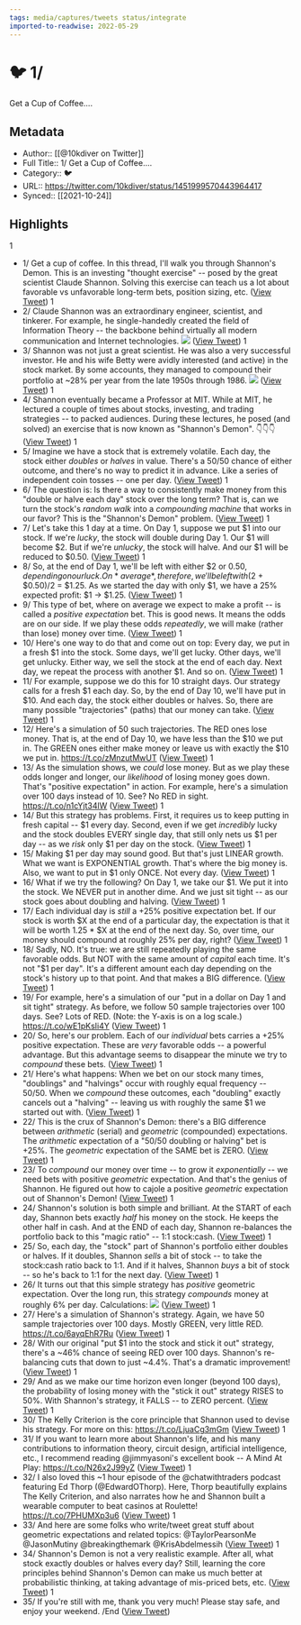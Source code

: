 ```yaml
---
tags: media/captures/tweets status/integrate
imported-to-readwise: 2022-05-29
---
```

# 🐦 1/
Get a Cup of Coffee....

## Metadata
- Author:: [[@10kdiver on Twitter]]
- Full Title:: 1/
Get a Cup of Coffee....
- Category:: 🐦
- URL:: https://twitter.com/10kdiver/status/1451999570443964417
- Synced:: [[2021-10-24]]

## Highlights
1
- 1/
  Get a cup of coffee.
  In this thread, I'll walk you through Shannon's Demon.
  This is an investing "thought exercise" -- posed by the great scientist Claude Shannon.
  Solving this exercise can teach us a lot about favorable vs unfavorable long-term bets, position sizing, etc. ([View Tweet](https://twitter.com/10kdiver/status/1451999570443964417))
1
- 2/
  Claude Shannon was an extraordinary engineer, scientist, and tinkerer.
  For example, he single-handedly created the field of Information Theory -- the backbone behind virtually all modern communication and Internet technologies. 
  ![](https://pbs.twimg.com/media/FCaKGP-VcAAQ8lj.jpg) ([View Tweet](https://twitter.com/10kdiver/status/1452000073605210112))
1
- 3/
  Shannon was not just a great scientist.
  He was also a very successful investor.
  He and his wife Betty were avidly interested (and active) in the stock market.
  By some accounts, they managed to compound their portfolio at ~28% per year from the late 1950s through 1986. 
  ![](https://pbs.twimg.com/media/FCaKL4iVEAIFqFm.jpg) ([View Tweet](https://twitter.com/10kdiver/status/1452000078864928770))
1
- 4/
  Shannon eventually became a Professor at MIT.
  While at MIT, he lectured a couple of times about stocks, investing, and trading strategies -- to packed audiences.
  During these lectures, he posed (and solved) an exercise that is now known as "Shannon's Demon".
  👇👇👇 ([View Tweet](https://twitter.com/10kdiver/status/1452000081712869379))
1
- 5/
  Imagine we have a stock that is extremely volatile.
  Each day, the stock either *doubles* or *halves* in value.
  There's a 50/50 chance of either outcome, and there's no way to predict it in advance.
  Like a series of independent coin tosses -- one per day. ([View Tweet](https://twitter.com/10kdiver/status/1452000082803367936))
1
- 6/
  The question is:
  Is there a way to consistently make money from this "double or halve each day" stock over the long term?
  That is, can we turn the stock's *random walk* into a *compounding machine* that works in our favor?
  This is the "Shannon's Demon" problem. ([View Tweet](https://twitter.com/10kdiver/status/1452000083919007746))
1
- 7/
  Let's take this 1 day at a time.
  On Day 1, suppose we put $1 into our stock.
  If we're *lucky*, the stock will double during Day 1. Our $1 will become $2.
  But if we're *unlucky*, the stock will halve. And our $1 will be reduced to $0.50. ([View Tweet](https://twitter.com/10kdiver/status/1452000818127769605))
1
- 8/
  So, at the end of Day 1, we'll be left with either $2 or $0.50, depending on our luck.
  On *average*, therefore, we'll be left with ($2 + $0.50)/2 = $1.25.
  As we started the day with only $1, we have a 25% expected profit: $1 -> $1.25. ([View Tweet](https://twitter.com/10kdiver/status/1452000819637719040))
1
- 9/
  This type of bet, where on average we expect to make a profit -- is called a *positive expectation* bet.
  This is good news. It means the odds are on our side. 
  If we play these odds *repeatedly*, we will make (rather than lose) money over time. ([View Tweet](https://twitter.com/10kdiver/status/1452000821030260738))
1
- 10/
  Here's one way to do that and come out on top:
  Every day, we put in a fresh $1 into the stock.
  Some days, we'll get lucky. Other days, we'll get unlucky.
  Either way, we sell the stock at the end of each day.
  Next day, we repeat the process with another $1.
  And so on. ([View Tweet](https://twitter.com/10kdiver/status/1452000822338809858))
1
- 11/
  For example, suppose we do this for 10 straight days.
  Our strategy calls for a fresh $1 each day. So, by the end of Day 10, we'll have put in $10.
  And each day, the stock either doubles or halves. So, there are many possible "trajectories" (paths) that our money can take. ([View Tweet](https://twitter.com/10kdiver/status/1452000824469643269))
1
- 12/
  Here's a simulation of 50 such trajectories.
  The RED ones lose money. That is, at the end of Day 10, we have less than the $10 we put in.
  The GREEN ones either make money or leave us with exactly the $10 we put in. https://t.co/zMnzutMwUT ([View Tweet](https://twitter.com/10kdiver/status/1452000849836711939))
1
- 13/
  As the simulation shows, we *could* lose money.
  But as we play these odds longer and longer, our *likelihood* of losing money goes down.
  That's "positive expectation" in action.
  For example, here's a simulation over 100 days instead of 10.
  See? No RED in sight. https://t.co/n1cYjt34lW ([View Tweet](https://twitter.com/10kdiver/status/1452000880539045893))
1
- 14/
  But this strategy has problems.
  First, it requires us to keep putting in fresh capital -- $1 every day.
  Second, even if we get *incredibly* lucky and the stock doubles EVERY single day, that still only nets us $1 per day -- as we *risk* only $1 per day on the stock. ([View Tweet](https://twitter.com/10kdiver/status/1452000882778796035))
1
- 15/
  Making $1 per day may sound good.
  But that's just LINEAR growth.
  What we want is EXPONENTIAL growth. That's where the big money is.
  Also, we want to put in $1 only ONCE. Not every day. ([View Tweet](https://twitter.com/10kdiver/status/1452000884037017606))
1
- 16/
  What if we try the following?
  On Day 1, we take our $1. We put it into the stock.
  We NEVER put in another dime.
  And we just sit tight -- as our stock goes about doubling and halving. ([View Tweet](https://twitter.com/10kdiver/status/1452002371807023105))
1
- 17/
  Each individual day is *still* a +25% positive expectation bet.
  If our stock is worth $X at the end of a particular day, the expectation is that it will be worth 1.25 * $X at the end of the next day.
  So, over time, our money should compound at roughly 25% per day, right? ([View Tweet](https://twitter.com/10kdiver/status/1452002374176804864))
1
- 18/
  Sadly, NO.
  It's true: we are still repeatedly playing the same favorable odds.
  But NOT with the same amount of *capital* each time.
  It's not "$1 per day". It's a different amount each day depending on the stock's history up to that point.
  And that makes a BIG difference. ([View Tweet](https://twitter.com/10kdiver/status/1452002376022331393))
1
- 19/
  For example, here's a simulation of our "put in a dollar on Day 1 and sit tight" strategy.
  As before, we follow 50 sample trajectories over 100 days.
  See? Lots of RED.
  (Note: the Y-axis is on a log scale.) https://t.co/wE1pKsIi4Y ([View Tweet](https://twitter.com/10kdiver/status/1452002402505138180))
1
- 20/
  So, here's our problem.
  Each of our *individual* bets carries a +25% positive expectation. These are *very* favorable odds -- a powerful advantage.
  But this advantage seems to disappear the minute we try to *compound* these bets. ([View Tweet](https://twitter.com/10kdiver/status/1452002405852217347))
1
- 21/
  Here's what happens:
  When we bet on our stock many times, "doublings" and "halvings" occur with roughly equal frequency -- 50/50.
  When we *compound* these outcomes, each "doubling" exactly cancels out a "halving" -- leaving us with roughly the same $1 we started out with. ([View Tweet](https://twitter.com/10kdiver/status/1452002407630573568))
1
- 22/
  This is the crux of Shannon's Demon: there's a BIG difference between *arithmetic* (serial) and *geometric* (compounded) expectations.
  The *arithmetic* expectation of a "50/50 doubling or halving" bet is +25%.
  The *geometric* expectation of the SAME bet is ZERO. ([View Tweet](https://twitter.com/10kdiver/status/1452002409283158017))
1
- 23/
  To *compound* our money over time -- to grow it *exponentially* -- we need bets with positive *geometric* expectation.
  And that's the genius of Shannon.
  He figured out how to cajole a positive *geometric* expectation out of Shannon's Demon! ([View Tweet](https://twitter.com/10kdiver/status/1452002410830852100))
1
- 24/
  Shannon's solution is both simple and brilliant.
  At the START of each day, Shannon bets exactly *half* his money on the stock. He keeps the other half in cash.
  And at the END of each day, Shannon re-balances the portfolio back to this "magic ratio" -- 1:1 stock:cash. ([View Tweet](https://twitter.com/10kdiver/status/1452002412437274624))
1
- 25/
  So, each day, the "stock" part of Shannon's portfolio either doubles or halves.
  If it doubles, Shannon *sells* a bit of stock -- to take the stock:cash ratio back to 1:1.
  And if it halves, Shannon *buys* a bit of stock -- so he's back to 1:1 for the next day. ([View Tweet](https://twitter.com/10kdiver/status/1452002414031093762))
1
- 26/
  It turns out that this simple strategy has *positive* geometric expectation.
  Over the long run, this strategy *compounds* money at roughly 6% per day.
  Calculations: 
  ![](https://pbs.twimg.com/media/FCaL4AtVkAA5NB4.jpg) ([View Tweet](https://twitter.com/10kdiver/status/1452002417956966403))
1
- 27/
  Here's a simulation of Shannon's strategy.
  Again, we have 50 sample trajectories over 100 days.
  Mostly GREEN, very little RED. https://t.co/6ayqEhR7Ru ([View Tweet](https://twitter.com/10kdiver/status/1452002446524383232))
1
- 28/
  With our original "put $1 into the stock and stick it out" strategy, there's a ~46% chance of seeing RED over 100 days.
  Shannon's re-balancing cuts that down to just ~4.4%.
  That's a dramatic improvement! ([View Tweet](https://twitter.com/10kdiver/status/1452002449141604352))
1
- 29/
  And as we make our time horizon even longer (beyond 100 days), the probability of losing money with the "stick it out" strategy RISES to 50%.
  With Shannon's strategy, it FALLS -- to ZERO percent. ([View Tweet](https://twitter.com/10kdiver/status/1452002450655748097))
1
- 30/
  The Kelly Criterion is the core principle that Shannon used to devise his strategy.
  For more on this: https://t.co/LjuaCg3mGm ([View Tweet](https://twitter.com/10kdiver/status/1452002452278956032))
1
- 31/
  If you want to learn more about Shannon's life, and his many contributions to information theory, circuit design, artificial intelligence, etc., I recommend reading @jimmyasoni's excellent book -- A Mind At Play: https://t.co/N26x2J99yZ ([View Tweet](https://twitter.com/10kdiver/status/1452002454015336452))
1
- 32/
  I also loved this ~1 hour episode of the @chatwithtraders podcast featuring Ed Thorp (@EdwardOThorp).
  Here, Thorp beautifully explains The Kelly Criterion, and also narrates how he and Shannon built a wearable computer to beat casinos at Roulette! https://t.co/7PHUMXp3u6 ([View Tweet](https://twitter.com/10kdiver/status/1452002455584051201))
1
- 33/
  And here are some folks who write/tweet great stuff about geometric expectations and related topics:
  @TaylorPearsonMe 
  @JasonMutiny 
  @breakingthemark 
  @KrisAbdelmessih ([View Tweet](https://twitter.com/10kdiver/status/1452002457316253699))
1
- 34/
  Shannon's Demon is not a very realistic example.
  After all, what stock exactly doubles or halves every day?
  Still, learning the core principles behind Shannon's Demon can make us much better at probabilistic thinking, at taking advantage of mis-priced bets, etc. ([View Tweet](https://twitter.com/10kdiver/status/1452002458801098753))
1
- 35/
  If you're still with me, thank you very much!
  Please stay safe, and enjoy your weekend.
  /End ([View Tweet](https://twitter.com/10kdiver/status/1452002460277489664))
